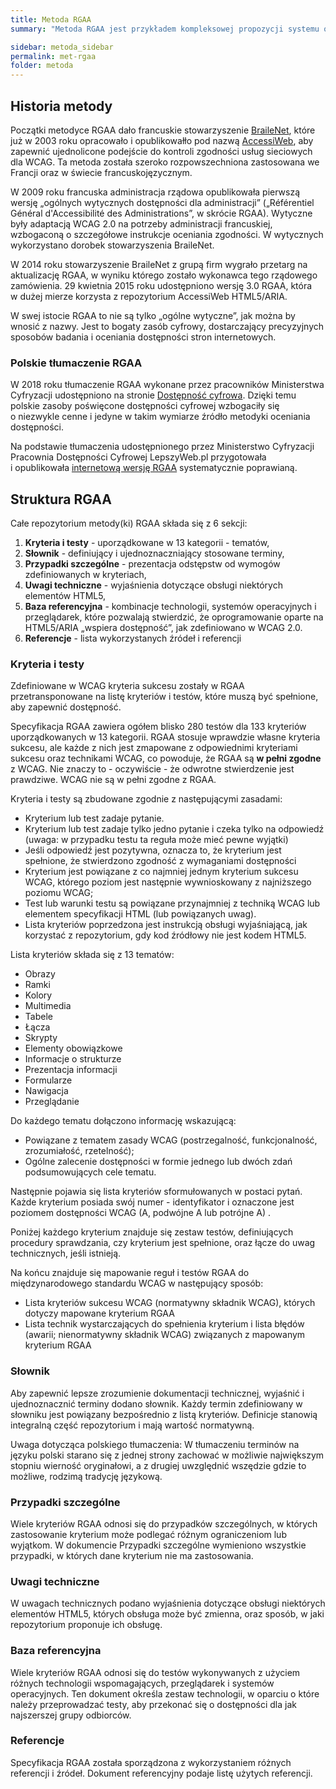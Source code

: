 ```yaml
---
title: Metoda RGAA
summary: "Metoda RGAA jest przykładem kompleksowej propozycji systemu oceniania zgodności stron internetowych z wymogami dostępności zdefiniowanymi w WCAG 2.0. Jest efektem doświadzeń francuskich."

sidebar: metoda_sidebar
permalink: met-rgaa
folder: metoda
---
```


## Historia metody
Początki metodyce RGAA dało francuskie stowarzyszenie [BraileNet](https://www.braillenet.org/), które już w 2003 roku opracowało i opublikowałło pod nazwą [AccessiWeb](https://www.braillenet.org/accessibilite-numerique/cadre-technique/), aby zapewnić ujednolicone podejście do kontroli zgodności usług sieciowych dla WCAG. Ta metoda została szeroko rozpowszechniona zastosowana we Francji oraz w&nbsp;świecie francuskojęzycznym.

W 2009 roku francuska administracja rządowa opublikowała pierwszą wersję „ogólnych wytycznych dostępności dla administracji” („Référentiel Général d'Accessibilité des Administrations”, w&nbsp;skrócie RGAA). Wytyczne były adaptacją WCAG 2.0 na potrzeby administracji francuskiej, wzbogaconą o&nbsp;szczegółowe instrukcje oceniania zgodności. W&nbsp;wytycznych wykorzystano dorobek stowarzyszenia BraileNet.

W 2014 roku stowarzyszenie BraileNet z grupą firm wygrało przetarg na aktualizację RGAA, w wyniku którego zostało wykonawca tego rządowego zamówienia. 29 kwietnia 2015 roku udostępniono wersję 3.0 RGAA, która w&nbsp;dużej mierze korzysta z&nbsp;repozytorium AccessiWeb HTML5/ARIA.   

W swej istocie RGAA to nie są tylko „ogólne wytyczne”, jak można by wnosić z&nbsp;nazwy. Jest to bogaty zasób cyfrowy, dostarczający precyzyjnych sposobów badania i&nbsp;oceniania dostępności stron internetowych.

### Polskie tłumaczenie RGAA

W 2018 roku tłumaczenie RGAA wykonane przez pracowników Ministerstwa Cyfryzacji udostępniono na stronie [Dostępność cyfrowa](https://www.gov.pl/web/dostepnosc-cyfrowa/francuska-metodyka-badania-dostepnosci-rgaa). Dzięki temu polskie zasoby poświęcone dostępności cyfrowej wzbogaciły się o&nbsp;niezwykle cenne i&nbsp;jedyne w&nbsp;takim wymiarze źródło metodyki oceniania dostępności.

Na podstawie tłumaczenia udostępnionego przez Ministerstwo Cyfryzacji Pracownia Dostępności Cyfrowej LepszyWeb.pl przygotowała i&nbsp;opublikowała [internetową wersję RGAA](https://rgaa.lepszyweb.pl) systematycznie poprawianą.


## Struktura RGAA

Całe repozytorium metody(ki) RGAA składa się z 6 sekcji:

1. **Kryteria i testy** - uporządkowane w 13 kategorii - tematów,
2. **Słownik** - definiujący i ujednoznaczniający stosowane terminy,
3. **Przypadki szczególne** - prezentacja odstępstw od wymogów zdefiniowanych w kryteriach,
4. **Uwagi techniczne** - wyjaśnienia dotyczące obsługi niektórych elementów HTML5,
5. **Baza referencyjna** - kombinacje technologii, systemów operacyjnych i przeglądarek, które pozwalają stwierdzić, że oprogramowanie oparte na HTML5/ARIA „wspiera dostępność”, jak zdefiniowano w&nbsp;WCAG 2.0.
6. **Referencje** - lista wykorzystanych źródeł i referencji

### Kryteria i testy
Zdefiniowane w WCAG kryteria sukcesu zostały w RGAA przetransponowane na listę kryteriów i testów, które muszą być spełnione, aby zapewnić dostępność.

Specyfikacja RGAA zawiera ogółem blisko 280 testów dla 133 kryteriów uporządkowanych w&nbsp;13 kategorii. RGAA stosuje wprawdzie własne kryteria sukcesu, ale każde z&nbsp;nich jest zmapowane z&nbsp;odpowiednimi kryteriami sukcesu oraz technikami WCAG, co powoduje, że RGAA są **w pełni zgodne** z WCAG. Nie znaczy to - oczywiście - że odwrotne stwierdzenie jest prawdziwe. WCAG nie są w pełni zgodne z RGAA.

Kryteria i testy są zbudowane zgodnie z następującymi zasadami:

- Kryterium lub test zadaje pytanie.
- Kryterium lub test zadaje tylko jedno pytanie i czeka tylko na odpowiedź (uwaga: w przypadku testu ta reguła może mieć pewne wyjątki)
- Jeśli odpowiedź jest pozytywna, oznacza to, że kryterium jest spełnione, że stwierdzono zgodność z wymaganiami dostępności
- Kryterium jest powiązane z co najmniej jednym kryterium sukcesu WCAG, którego poziom jest następnie wywnioskowany z najniższego poziomu WCAG;
- Test lub warunki testu są powiązane przynajmniej z techniką WCAG lub elementem specyfikacji HTML (lub powiązanych uwag).
- Lista kryteriów poprzedzona jest instrukcją obsługi wyjaśniającą, jak korzystać z repozytorium, gdy kod źródłowy nie jest kodem HTML5.

Lista kryteriów składa się z 13 tematów:

- Obrazy
- Ramki
- Kolory
- Multimedia
- Tabele
- Łącza
- Skrypty
- Elementy obowiązkowe
- Informacje o strukturze
- Prezentacja informacji
- Formularze
- Nawigacja
- Przeglądanie

Do każdego tematu dołączono informację wskazującą:

- Powiązane z tematem zasady WCAG (postrzegalność, funkcjonalność, zrozumiałość, rzetelność);
- Ogólne zalecenie dostępności w formie jednego lub dwóch zdań podsumowujących cele tematu.

Następnie pojawia się lista kryteriów sformułowanych w postaci pytań. Każde kryterium posiada swój numer - identyfikator i oznaczone jest poziomem dostępności WCAG (A, podwójne A lub potrójne A) .

Poniżej każdego kryterium znajduje się zestaw testów, definiujących procedury sprawdzania, czy kryterium jest spełnione, oraz łącze do uwag technicznych, jeśli istnieją.

Na końcu znajduje się mapowanie reguł i testów RGAA do międzynarodowego standardu WCAG w następujący sposób:

- Lista kryteriów sukcesu WCAG (normatywny składnik WCAG), których dotyczy mapowane kryterium RGAA
- Lista technik wystarczających do spełnienia kryterium i lista błędów (awarii; nienormatywny składnik WCAG) związanych z mapowanym kryterium RGAA

### Słownik
Aby zapewnić lepsze zrozumienie dokumentacji technicznej, wyjaśnić i ujednoznacznić terminy dodano słownik. Każdy termin zdefiniowany w słowniku jest powiązany bezpośrednio z listą kryteriów. Definicje stanowią integralną część repozytorium i mają wartość normatywną.

Uwaga dotycząca polskiego tłumaczenia: W tłumaczeniu terminów na języku polski starano się z jednej strony zachować w możliwie największym stopniu wierność oryginałowi, a z drugiej uwzględnić wszędzie gdzie to możliwe, rodzimą tradycję językową.

### Przypadki szczególne
Wiele kryteriów RGAA odnosi się do przypadków szczególnych, w których zastosowanie kryterium może podlegać różnym ograniczeniom lub wyjątkom. W dokumencie Przypadki szczególne wymieniono wszystkie przypadki, w których dane kryterium nie ma zastosowania.

### Uwagi techniczne
W uwagach technicznych podano wyjaśnienia dotyczące obsługi niektórych elementów HTML5, których obsługa może być zmienna, oraz sposób, w jaki repozytorium proponuje ich obsługę.

### Baza referencyjna
Wiele kryteriów RGAA odnosi się do testów wykonywanych z użyciem różnych technologii wspomagających, przeglądarek i systemów operacyjnych. Ten dokument określa zestaw technologii, w oparciu o które należy przeprowadzać testy, aby przekonać się o dostępności dla jak najszerszej grupy odbiorców.

### Referencje
Specyfikacja RGAA została sporządzona z wykorzystaniem różnych referencji i źródeł. Dokument referencyjny podaje listę użytych referencji.
